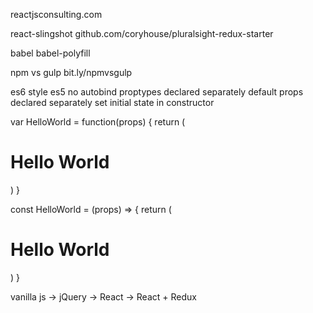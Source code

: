 reactjsconsulting.com

react-slingshot
github.com/coryhouse/pluralsight-redux-starter

babel
babel-polyfill

npm vs gulp
bit.ly/npmvsgulp

es6 style es5
no autobind
proptypes declared separately
default props declared separately
set initial state in constructor

var HelloWorld = function(props) {
  return (
    <h1>Hello World</h1>
  )
}

const HelloWorld = (props) => {
  return (
    <h1>Hello World</h1>
  )
}


vanilla js -> jQuery -> React -> React + Redux

